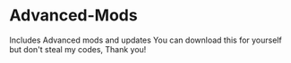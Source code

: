 # Advanced-Mods
Includes Advanced mods and updates
You can download this for yourself but don't steal my codes, Thank you!
